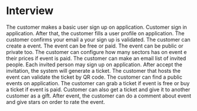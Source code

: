 # Interview

The customer makes a basic user sign up on application.
Customer sign in application.
After that, the customer fills a user profile on application.
The customer confirms your email a your sign up is validated.
The customer can create a event.
The event can be free or paid.
The event can be public or private too.
The customer can configure how many sectors has on event e their prices if event is paid.
The customer can make an email list of invited people.
Each invited person may sign up on application.
After accept the invitation, the system will generate a ticket.
The customer that hosts the event can validate the ticket by QR code.
The customer can find a public events on application.
The customer can grab a ticket if event is free or buy a ticket if event is paid.
Customer can also get a ticket and give it to another customer as a gift.
After event, the customer can do a comment about event and give stars on order to rate the event.
